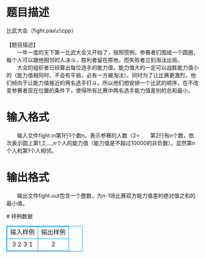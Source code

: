 # 

 
 # 题目描述 
<p>
比武大会（fight.pas\c\cpp）<br><br>【题目描述】<br>　　一年一度的天下第一比武大会又开始了，按照惯例，参赛者们围成一个圆圈，每个人可以跟他相邻的人决斗，胜利者留在原地，而失败者立刻淘汰出局。<br>　　大会的组织者已经算出每位选手的能力值，能力值大的一定可以战胜能力值小的（能力值相同时，不会有平局，必有一方被淘汰）。同时为了让比赛更激烈，他们倾向于让能力值接近的两名选手打斗。所以他们想安排一个比武的顺序，在不改变参赛者现在位置的条件下，使得所有比赛中两名选手能力值差别的总和最小。<br></p> 

 
 # 输入格式 
<p>
　　输入文件fight.in第1行1个数n，表示参赛的人数（2=<n<=200）。<br>　　第2行有n个数，依次表示圆上第1,2,…,n个人的能力值（能力值是不超过10000的非负数）。显然第n个人和第1个人相邻。<br></p> 

 
 # 输出格式 
<p>
　　输出文件fight.out包含一个整数，为n-1场比赛双方能力值差的绝对值之和的最小值。</p> 
# 样例数据
<style>
        table,table tr th, table tr td { border:1px solid #0094ff; }
        table { width: 200px; min-height: 25px; line-height: 25px; text-align: center; border-collapse: collapse;}   
    </style>
<table>
	<tr>
		<td>输入样例</td>
		<td>输出样例</td>
	</tr>
<tr><td>3
2 3 1
</td><td>2</td></tr></table>
